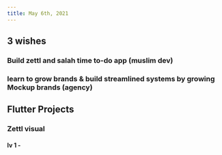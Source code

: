 ```yaml
---
title: May 6th, 2021
---
```

## 3 wishes
### Build zettl and salah time to-do app (muslim dev)
### learn to grow brands & build streamlined systems by growing Mockup brands (agency)
## Flutter Projects
### Zettl visual
#### lv 1 -

